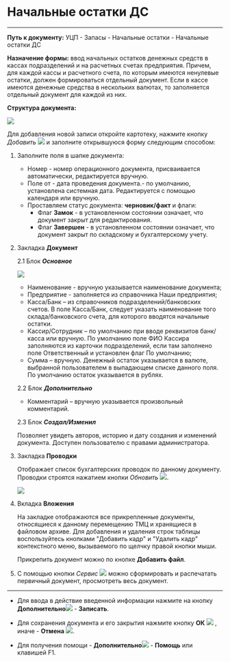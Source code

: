 ﻿# Начальные остатки ДС
_ _ _ _ _ _ _  _

**Путь к документу:** УЦП - Запасы - Начальные остатки - Начальные остатки ДС

**Назначение формы:** ввод начальных остатков денежных средств в кассах подразделений и на расчетных счетах предприятия. Причем, для каждой кассы и расчетного счета, по которым имеются ненулевые остатки, должен формироваться отдельный документ. Если в кассе имеются денежные средства в нескольких валютах, то заполняется отдельный документ для каждой из них.

**Структура документа:**

![](topic:.УЦП.AddFiles.Screenshot_2376.jpg)

Для добавления новой записи откройте картотеку, нажмите кнопку *Добавить* ![](topic:Com.AddFiles.Buttons.Btn_Add.png) и заполните открывшуюся форму следующим способом:

1. Заполните поля в шапке документа:

    * Номер - номер операционного документа, присваивается автоматически, редактируется вручную.
    * Поле от - дата проведения документа.- по умолчанию, установлена системная дата. Редактируется с помощью календаря или вручную.
    * Проставляем статус документа: **черновик/факт** и флаги:
        * Флаг **Замок** - в установленном состоянии означает, что документ закрыт для редактирования. 
        * Флаг **Завершен** - в установленном состоянии означает, что документ закрыт по складскому и бухгалтерскому учету. 

2. Закладка **Документ**

    2.1 Блок ***Основное***

    ![](topic:.УЦП.AddFiles.Screenshot_2377.jpg)

    * Наименование - вручную указывается наименование документа;
    * Предприятие - заполняется из справочника Наши предприятия;
    * Касса/Банк – из справочников подразделений/банковских счетов. В поле Касса/Банк, следует указать наименование того склада/банковского счета,
    для которого вводятся начальные остатки.
    * Кассир/Сотрудник – по умолчанию при вводе реквизитов банк/касса или вручную. По умолчанию поле ФИО Кассира заполняются из карточки подразделений,
    если там заполнено поле Ответственный и установлен флаг По умолчанию;
    * Сумма – вручную. Денежный остаток указывается в валюте, выбранной пользователем в выпадающем списке данного поля. По умолчанию остаток указывается в рублях.  

    2.2 Блок ***Дополнительно***

    <!---Установите необходимые флаги и заполните поля блока:

    * Флаг ***Передан в бухгалтерию*** в установленном состоянии означает, что по документу сформированы бухгалтерские проводки в модуле УиФ;
    * Флаг ***Передавать в бухгалтерию*** в установленном состоянии означает, что документ готов для передачи в модуль "УиФ"; для формирования проводок по Бух учету;
    --->
    * Комментарий – вручную указывается произвольный комментарий.

    2.3  Блок ***Создал/Изменил***

    Позволяет увидеть авторов, историю и дату создания и изменений документа. Доступен пользователю с правами администратора.

2. Закладка **Проводки**

    Отображает список бухгалтерских проводок по данному документу. Проводки строятся нажатием кнопки *Обновить* ![](topic:Com.AddFiles.Buttons.Btn_Refresh.png).

    ![](topic:.УЦП.AddFiles.Screenshot_2379.jpg)

3. Вкладка **Вложения**

    На закладке отображаются все прикрепленные документы, относящиеся к данному перемещению ТМЦ и хранящиеся в файловом архиве.
    Для добавления и удаления строк таблицы воспользуйтесь кнопками "Добавить кадр" и "Удалить кадр" контекстного меню, вызываемого по щелчку правой кнопки мыши.

    Прикрепить документ можно по кнопке **Добавить файл**.

4. С помощью кнопки *Сервис* ![](topic:Com.AddFiles.Buttons.Btn_Services.png) можно сформировать и распечатать первичный документ, просмотреть весь документ.

_______________

* Для ввода в действие введенной информации нажмите на кнопку **Дополнительно**![](topic:Com.AddFiles.Buttons.Btn_OK.png) - **Записать**.

* Для сохранения документа и его закрытия нажмите кнопку **ОК** ![](topic:Com.AddFiles.Buttons.Btn_Ok_grey.png) , иначе - **Отмена** ![](topic:Com.AddFiles.Buttons.BtnCloseCancel.png).

* Для получения помощи - **Дополнительно**![](topic:Com.AddFiles.Buttons.Btn_OK.png) - **Помощь** или клавишей F1.
